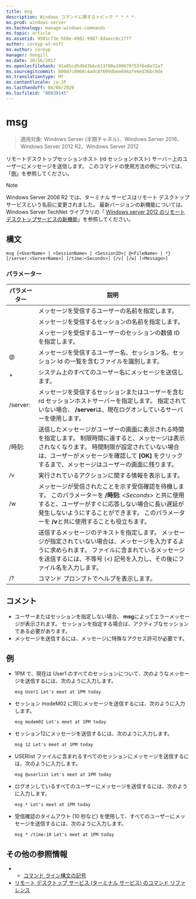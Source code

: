 ```yaml
---
title: msg
description: Windows コマンドに関するトピック * * * *-
ms.prod: windows-server
ms.technology: manage-windows-commands
ms.topic: article
ms.assetid: 9501cf3e-568e-4982-9987-8daecc6c17ff
author: coreyp-at-msft
ms.author: coreyp
manager: dongill
ms.date: 10/16/2017
ms.openlocfilehash: 91a85cd5d043b6c613f88e199670f55f6e0e72a7
ms.sourcegitcommit: b00d7c8968c4adc8f699dbee694afe6ed36bc9de
ms.translationtype: MT
ms.contentlocale: ja-JP
ms.lasthandoff: 04/08/2020
ms.locfileid: "80839145"
---
```

# <a name="msg"></a>msg

>適用対象: Windows Server (半期チャネル)、Windows Server 2016、Windows Server 2012 R2、Windows Server 2012

リモートデスクトップセッションホスト (rd セッションホスト) サーバー上のユーザーにメッセージを送信します。
このコマンドの使用方法の例については、「[例](#BKMK_examples)」を参照してください。
> [!NOTE]
> Windows Server 2008 R2 では、ターミナル サービスはリモート デスクトップ サービスという名前に変更されました。 最新バージョンの新機能については、Windows Server TechNet ライブラリの「 [Windows server 2012 のリモートデスクトップサービスの新機能](https://technet.microsoft.com/library/hh831527)」を参照してください。

## <a name="syntax"></a>構文
```
msg {<UserName> | <SessionName> | <SessionID>| @<FileName> | *} [/server:<ServerName>] [/time:<Seconds>] [/v] [/w] [<Message>]
```

### <a name="parameters"></a>パラメーター

|      パラメーター       |                                                                                                                               説明                                                                                                                               |
|----------------------|-------------------------------------------------------------------------------------------------------------------------------------------------------------------------------------------------------------------------------------------------------------------------|
|      <UserName>      |                                                                                                  メッセージを受信するユーザーの名前を指定します。                                                                                                   |
|    <SessionName>     |                                                                                                 メッセージを受信するセッションの名前を指定します。                                                                                                 |
|     <SessionID>      |                                                                                            メッセージを受信するユーザーのセッションの数値 ID を指定します。                                                                                            |
|     @<FileName>      |                                                                         メッセージを受信するユーザー名、セッション名、セッション Id の一覧を含むファイルを識別します。                                                                         |
|          \*          |                                                                                                           システム上のすべてのユーザー名にメッセージを送信します。                                                                                                            |
| /server:<ServerName> |                                              メッセージを受信するセッションまたはユーザーを含む rd セッションホストサーバーを指定します。 指定されていない場合、 **/server**は、現在ログオンしているサーバーを使用します。                                              |
|   /時刻:<Seconds>    | 送信したメッセージがユーザーの画面に表示される時間を指定します。 制限時間に達すると、メッセージは表示されなくなります。 時間制限が設定されていない場合は、ユーザーがメッセージを確認して **[OK]** をクリックするまで、メッセージはユーザーの画面に残ります。 |
|          /v          |                                                                                                         実行されているアクションに関する情報を表示します。                                                                                                         |
|          /w          |         メッセージが受信されたことを示す受信確認を待機します。 このパラメーターを **/時刻:** <*Seconds*> と共に使用すると、ユーザーがすぐに応答しない場合に長い遅延が発生しないようにすることができます。 このパラメーターを **/v**と共に使用することも役立ちます。          |
|      <Message>       |                  送信するメッセージのテキストを指定します。 メッセージが指定されていない場合は、メッセージを入力するように求められます。 ファイルに含まれているメッセージを送信するには、不等号 (<) 記号を入力し、その後にファイル名を入力します。                  |
|          /?          |                                                                                                                  コマンド プロンプトでヘルプを表示します。                                                                                                                   |

## <a name="remarks"></a>コメント
-   ユーザーまたはセッションを指定しない場合、 **msg**によってエラーメッセージが表示されます。 セッションを指定する場合は、アクティブなセッションである必要があります。
-   メッセージを送信するには、メッセージに特殊なアクセス許可が必要です。

## <a name="examples"></a><a name=BKMK_examples></a>例
-   1PM で、現在は User1 のすべてのセッションについて、次のようなメッセージを送信するには、次のように入力します。
    ```
    msg User1 Let's meet at 1PM today
    ```
-   セッション modeM02 に同じメッセージを送信するには、次のように入力します。
    ```
    msg modem02 Let's meet at 1PM today
    ```
-   セッション12にメッセージを送信するには、次のように入力します。
    ```
    msg 12 Let's meet at 1PM today
    ```
-   USERlist ファイルに含まれるすべてのセッションにメッセージを送信するには、次のように入力します。
    ```
    msg @userlist Let's meet at 1PM today
    ```
-   ログオンしているすべてのユーザーにメッセージを送信するには、次のように入力します。
    ```
    msg * Let's meet at 1PM today
    ```
-   受信確認のタイムアウト (10 秒など) を使用して、すべてのユーザーにメッセージを送信するには、次のように入力します。
    ```
    msg * /time:10 Let's meet at 1PM today
    ```

## <a name="additional-references"></a>その他の参照情報
-  - [コマンド ライン構文の記号](command-line-syntax-key.md)
-  [リモート デスクトップ サービス (ターミナル サービス) のコマンド リファレンス](remote-desktop-services-terminal-services-command-reference.md)
